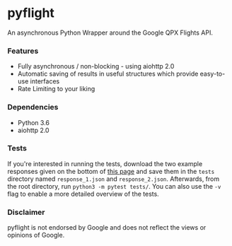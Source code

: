 # pyflight
An asynchronous Python Wrapper around the Google QPX Flights API.

### Features
- Fully asynchronous / non-blocking - using aiohttp 2.0
- Automatic saving of results in useful structures which provide easy-to-use interfaces
- Rate Limiting to your liking

### Dependencies
- Python 3.6
- aiohttp 2.0

### Tests
If you're interested in running the tests, download the two example responses given on the bottom of 
[this page](https://developers.google.com/qpx-express/v1/requests) and save them in the `tests` directory named
`response_1.json` and `response_2.json`. Afterwards, from the root directory, run `python3 -m pytest tests/`. 
You can also use the `-v` flag to enable a more detailed overview of the tests.
 
 
### Disclaimer
pyflight is not endorsed by Google and does not reflect the views or opinions of Google.